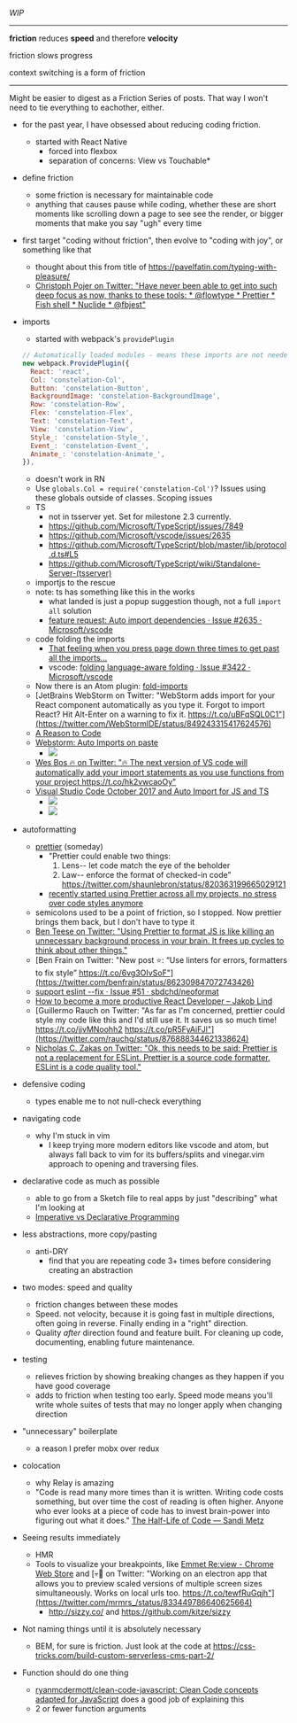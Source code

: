 _WIP_

---

**friction** reduces **speed** and therefore **velocity**

friction slows progress

context switching is a form of friction

---

Might be easier to digest as a Friction Series of posts. That way I won't need to tie everything to eachother, either.

- for the past year, I have obsessed about reducing coding friction.
  - started with React Native
    - forced into flexbox
    - separation of concerns: View vs Touchable*

- define friction
  - some friction is necessary for maintainable code
  - anything that causes pause while coding, whether these are short moments like scrolling down a page to see see the render, or bigger moments that make you say "ugh" every time

- first target "coding without friction", then evolve to "coding with joy", or something like that
  - thought about this from title of https://pavelfatin.com/typing-with-pleasure/
  - [Christoph Pojer on Twitter: "Have never been able to get into such deep focus as now, thanks to these tools: * @flowtype * Prettier * Fish shell * Nuclide * @fbjest"](https://twitter.com/cpojer/status/842531353136525313)

- imports
  - started with webpack's `providePlugin`
  ```js
  // Automatically loaded modules - means these imports are not needed in each file
  new webpack.ProvidePlugin({
    React: 'react',
    Col: 'constelation-Col',
    Button: 'constelation-Button',
    BackgroundImage: 'constelation-BackgroundImage',
    Row: 'constelation-Row',
    Flex: 'constelation-Flex',
    Text: 'constelation-Text',
    View: 'constelation-View',
    Style_: 'constelation-Style_',
    Event_: 'constelation-Event_',
    Animate_: 'constelation-Animate_',
  }),
  ```
    - doesn't work in RN
    - Use `globals.Col = require('constelation-Col')`? Issues using these globals outside of classes. Scoping issues
  - TS
    - not in tsserver yet. Set for milestone 2.3 currently.
    - https://github.com/Microsoft/TypeScript/issues/7849
    - https://github.com/Microsoft/vscode/issues/2635
    - https://github.com/Microsoft/TypeScript/blob/master/lib/protocol.d.ts#L5
    - https://github.com/Microsoft/TypeScript/wiki/Standalone-Server-(tsserver)
  - importjs to the rescue
  - note: ts has something like this in the works
    - what landed is just a popup suggestion though, not a full `import all` solution
    - [feature request: Auto import dependencies · Issue #2635 · Microsoft/vscode](https://github.com/Microsoft/vscode/issues/2635)
  - code folding the imports
    - [That feeling when you press page down three times to get past all the imports...](https://twitter.com/BrandonBloom/status/839336948049195009)
    - vscode: [folding language-aware folding · Issue #3422 · Microsoft/vscode](https://github.com/Microsoft/vscode/issues/3422)
  - Now there is an Atom plugin: [fold\-imports](https://atom.io/packages/fold-imports)
  - [JetBrains WebStorm on Twitter: "WebStorm adds import for your React component automatically as you type it. Forgot to import React? Hit Alt-Enter on a warning to fix it. https://t.co/uBFqSQL0C1"](https://twitter.com/WebStormIDE/status/849243315417624576)
  - [A Reason to Code](https://dev.to/kayis/a-reason-to-code)
  - [Webstorm: Auto Imports on paste](https://blog.jetbrains.com/webstorm/2017/09/webstorm-2017-3-eap/#import-on-paste)
    - ![](https://d3nmt5vlzunoa1.cloudfront.net/webstorm/files/2017/09/import-on-paste.gif)
  - [Wes Bos 🔥 on Twitter: "🔥 The next version of VS code will automatically add your import statements as you use functions from your project https://t\.co/hk2vwcaoOy"](https://twitter.com/wesbos/status/925056339398848512)
  - [Visual Studio Code October 2017 and Auto Import for JS and TS](https://code.visualstudio.com/updates/v1_18#_auto-import-for-javascript-and-typescript)
    - ![](https://code.visualstudio.com/assets/updates/1_18/ts-auto-import-pre.png)
    - ![](https://code.visualstudio.com/assets/updates/1_18/ts-auto-import-post.png)

- autoformatting
  - [prettier](https://github.com/prettier/prettier) (someday)
    - "Prettier could enable two things:
      1. Lens-- let code match the eye of the beholder
      2. Law-- enforce the format of checked-in code"
      https://twitter.com/shaunlebron/status/820363199665029121
    - [recently started using Prettier across all my projects, no stress over code styles anymore](https://twitter.com/markacola/status/839396401595310080)
  - semicolons used to be a point of friction, so I stopped. Now prettier brings them back, but I don't have to type it
  - [Ben Teese on Twitter: "Using Prettier to format JS is like killing an unnecessary background process in your brain. It frees up cycles to think about other things."](https://twitter.com/benteese/status/849079655592325121)
  - [Ben Frain on Twitter: "New post ⭐️: “Use linters for errors, formatters to fix style” https://t.co/6vg3OIvSoF"](https://twitter.com/benfrain/status/862309847072743426)
  - [support eslint --fix · Issue #51 · sbdchd/neoformat](https://github.com/sbdchd/neoformat/issues/51)
  - [How to become a more productive React Developer – Jakob Lind](http://blog.jakoblind.no/2017/06/15/how-to-become-a-more-productive-react-developer/?utm_campaign=React%2BNewsletter&utm_medium=email&utm_source=React_Newsletter_75)
  - [Guillermo Rauch on Twitter: "As far as I'm concerned, prettier could style my code like this and I'd still use it. It saves us so much time! https://t.co/jjvMNoohh2 https://t.co/pR5FyAiFJl"](https://twitter.com/rauchg/status/876888344621338624)
  - [Nicholas C. Zakas on Twitter: "Ok, this needs to be said: Prettier is not a replacement for ESLint. Prettier is a source code formatter. ESLint is a code quality tool."](https://twitter.com/slicknet/status/877194938508656641)

- defensive coding
  - types enable me to not null-check everything

- navigating code
  - why I'm stuck in vim
    - I keep trying more modern editors like vscode and atom, but always fall back to vim for its buffers/splits and vinegar.vim approach to opening and traversing files.

- declarative code as much as possible
  - able to go from a Sketch file to real apps by just "describing" what I'm looking at
  - [Imperative vs Declarative Programming](https://tylermcginnis.com/imperative-vs-declarative-programming/)

- less abstractions, more copy/pasting
  - anti-DRY
    - find that you are repeating code 3+ times before considering creating an abstraction

- two modes: speed and quality
  - friction changes between these modes
  - Speed. not velocity, because it is going fast in multiple directions, often going in reverse. Finally ending in a "right" direction.
  - Quality _after_ direction found and feature built. For cleaning up code, documenting, enabling future maintenance.

- testing
  - relieves friction by showing breaking changes as they happen if you have good coverage
  - adds to friction when testing too early. Speed mode means you'll write whole suites of tests that may no longer apply when changing direction

- "unnecessary" boilerplate
  - a reason I prefer mobx over redux

- colocation
  - why Relay is amazing
  - "Code is read many more times than it is written. Writing code costs something, but over time the cost of reading is often higher. Anyone who ever looks at a piece of code has to invest brain-power into figuring out what it does."
    [The Half-Life of Code — Sandi Metz](https://www.sandimetz.com/blog/2017/6/1/the-half-life-of-code)

- Seeing results immediately
  - HMR
  - Tools to visualize your breakpoints, like [Emmet Re:view - Chrome Web Store](https://chrome.google.com/webstore/detail/emmet-review/epejoicbhllgiimigokgjdoijnpaphdp?hl=en) and [💀🐆 on Twitter: "Working on an electron app that allows you to preview scaled versions of multiple screen sizes simultaneously. Works on local urls too. https://t.co/tewfRuGqjh"](https://twitter.com/mrmrs_/status/833449786640625664)
    - http://sizzy.co/ and https://github.com/kitze/sizzy

- Not naming things until it is absolutely necessary
  - BEM, for sure is friction. Just look at the code at https://css-tricks.com/build-custom-serverless-cms-part-2/

- Function should do one thing
  - [ryanmcdermott/clean-code-javascript: Clean Code concepts adapted for JavaScript](https://github.com/ryanmcdermott/clean-code-javascript#functions-should-do-one-thing) does a good job of explaining this
  - 2 or fewer function arguments
